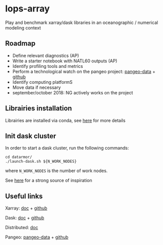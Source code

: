 # lops-array
Play and benchmark xarray/dask libraries in an oceanographic / numerical modeling context

## Roadmap
- Define relevant diagnostics (AP)
- Write a starter notebook with NATL60 outputs (AP)
- Identify profiling tools and metrics
- Perform a technological watch on the pangeo project: [pangeo-data](https://pangeo-data.github.io/)  +  [github](https://github.com/pangeo-data/pangeo)
- Identify computing platformS
- Move data if necessary
- september/october 2018: NG actively works on the project

## Librairies installation

Librairies are installed via conda, see [here](https://github.com/apatlpo/lops-array/blob/master/doc/CONDA.md) for more details

## Init dask cluster

In order to start a dask cluster, run the following commands:

```
cd datarmor/
./launch-dask.sh ${N_WORK_NODES}
```

where ```N_WORK_NODES``` is the number of work nodes.

See [here](https://pangeo-data.github.io/pangeo/setup_guides/cheyenne.html) for a strong source of inspiration


## Useful links
Xarray: [doc](http://xarray.pydata.org/en/stable/index.html) + [github](https://github.com/pydata/xarray)

Dask: [doc](http://dask.pydata.org/en/latest/) + [github](https://github.com/dask/dask)

Distributed: [doc](https://distributed.readthedocs.io/en/latest/)

Pangeo: [pangeo-data](https://pangeo-data.github.io/)  +  [github](https://github.com/pangeo-data/pangeo)

